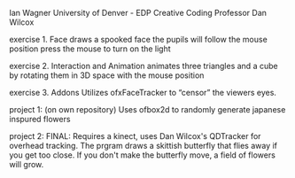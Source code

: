Ian Wagner 
University of Denver - EDP 
Creative Coding 
Professor Dan Wilcox 

exercise 1. Face 
draws a spooked face 
the pupils will follow the mouse position 
press the mouse to turn on the light

exercise 2. Interaction and Animation 
animates three triangles and a cube by rotating them in 3D space with the mouse position

exercise 3. Addons 
Utilizes ofxFaceTracker to “censor” the viewers eyes. 

project 1: (on own repository) 
Uses ofbox2d to randomly generate japanese inspured flowers

project 2:
FINAL:
Requires a kinect, uses Dan Wilcox's QDTracker for overhead tracking.
The prgram draws a skittish butterfly that flies away if you get too close. 
If you don't make the butterfly move, a field of flowers will grow. 


